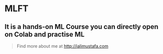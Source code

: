 # MLFT
## It is a hands-on ML Course you can directly open on Colab and practise ML

> Find more about me at http://ialimustafa.com

